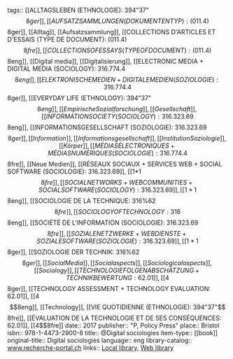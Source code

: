 tags:: [[ALLTAGSLEBEN (ETHNOLOGIE): 394"37"$$8ger]], [[AUFSATZSAMMLUNGEN (DOKUMENTENTYP): (011.4)$$8ger]], [[Alltag]], [[Aufsatzsammlung]], [[COLLECTIONS D'ARTICLES ET D'ESSAIS (TYPE DE DOCUMENT): (011.4)$$8fre]], [[COLLECTIONS OF ESSAYS (TYPE OF DOCUMENT): (011.4)$$8eng]], [[Digital media]], [[Digitalisierung]], [[ELECTRONIC MEDIA + DIGITAL MEDIA (SOCIOLOGY): 316.774.4$$8eng]], [[ELEKTRONISCHE MEDIEN + DIGITALE MEDIEN (SOZIOLOGIE): 316.774.4$$8ger]], [[EVERYDAY LIFE (ETHNOLOGY): 394"37"$$8eng]], [[Empirische Sozialforschung]], [[Gesellschaft]], [[INFORMATION SOCIETY (SOCIOLOGY): 316.323.69$$8eng]], [[INFORMATIONSGESELLSCHAFT (SOZIOLOGIE): 316.323.69$$8ger]], [[Information]], [[Informationsgesellschaft]], [[Institution Soziologie]], [[Körper]], [[MÉDIAS ÉLECTRONIQUES + MÉDIAS NUMÉRIQUES (SOCIOLOGIE): 316.774.4$$8fre]], [[Neue Medien]], [[RÉSEAUX SOCIAUX + SERVICES WEB + SOCIAL SOFTWARE (SOCIOLOGIE): 316.323.69]], [[1*1$$8fre]], [[SOCIAL NETWORKS + WEBCOMMUNITIES + SOCIAL SOFTWARE (SOCIOLOGY): 316.323.69]], [[1*1$$8eng]], [[SOCIOLOGIE DE LA TECHNIQUE: 316%62$$8fre]], [[SOCIOLOGY OF TECHNOLOGY: 316%62$$8eng]], [[SOCIÉTÉ DE L'INFORMATION (SOCIOLOGIE): 316.323.69$$8fre]], [[SOZIALE NETZWERKE + WEBDIENSTE + SOZIALE SOFTWARE (SOZIOLOGIE): 316.323.69]], [[1*1$$8ger]], [[SOZIOLOGIE DER TECHNIK: 316%62$$8ger]], [[Social Media]], [[Social aspects]], [[Sociological aspects]], [[Sociology]], [[TECHNOLOGIEFOLGENABSCHÄTZUNG + TECHNIKBEWERTUNG: 62.01]], [[4$$8ger]], [[TECHNOLOGY ASSESSMENT + TECHNOLOGY EVALUATION: 62.01]], [[4$$8eng]], [[Technology]], [[VIE QUOTIDIENNE (ETHNOLOGIE): 394"37"$$8fre]], [[ÉVALUATION DE LA TECHNOLOGIE ET DE SES CONSÉQUENCES: 62.01]], [[4$$8fre]]
date:: 2017
publisher:: "P, Policy Press"
place:: Bristol
isbn:: 978-1-4473-2900-8
title:: @Digital sociologies
item-type:: [[book]]
original-title:: Digital sociologies
language:: eng
library-catalog:: www.recherche-portal.ch
links:: [Local library](zotero://select/groups/2386895/items/XQJYBEJE), [Web library](https://www.zotero.org/groups/2386895/items/XQJYBEJE)
